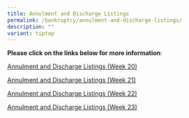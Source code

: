 ```yaml
---
title: Annulment and Discharge Listings
permalink: /bankruptcy/annulment-and-discharge-listings/
description: ""
variant: tiptap
---
```

<p><strong>Please click on the links below for more information</strong>:
<br>
</p>
<p><a href="/files/Annulment &amp; Discharge Listings/Annulment_and_Discharge_Listings__Week_20_.pdf" rel="noopener noreferrer nofollow" target="_blank">Annulment and Discharge Listings (Week 20)</a>
</p>
<p><a href="/files/Annulment &amp; Discharge Listings/Annulment_and_Discharge_Listings__Week_21_.pdf" rel="noopener noreferrer nofollow" target="_blank">Annulment and Discharge Listings (Week 21)</a>
</p>
<p><a href="/files/Annulment &amp; Discharge Listings/Annulment_and_Discharge_Listings__Week_22_.pdf" rel="noopener noreferrer nofollow" target="_blank">Annulment and Discharge Listings (Week 22)</a>
</p>
<p><a href="/files/Annulment &amp; Discharge Listings/Annulment_and_Discharge_Listings__Week_23_.pdf" rel="noopener noreferrer nofollow" target="_blank">Annulment and Discharge Listings (Week 23)</a>
</p>